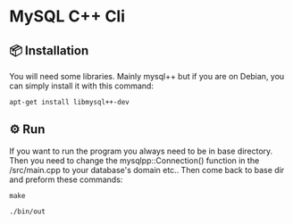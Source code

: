 # MySQL C++ Cli

## 📦 Installation
You will need some libraries. Mainly mysql++ but if you are on Debian, you can simply install it with this command:

```
apt-get install libmysql++-dev
```

## ⚙️ Run

If you want to run the program you always need to be in base directory. Then you need to change the mysqlpp::Connection() function in the /src/main.cpp to your database's domain etc.. Then come back to base dir and preform these commands:

```
make
```
```
./bin/out
```



